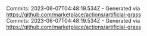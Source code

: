 Commits: 2023-06-07T04:48:19.534Z - Generated via https://github.com/marketplace/actions/artificial-grass
<br>
Commits: 2023-06-07T04:48:19.534Z - Generated via https://github.com/marketplace/actions/artificial-grass
<br>
